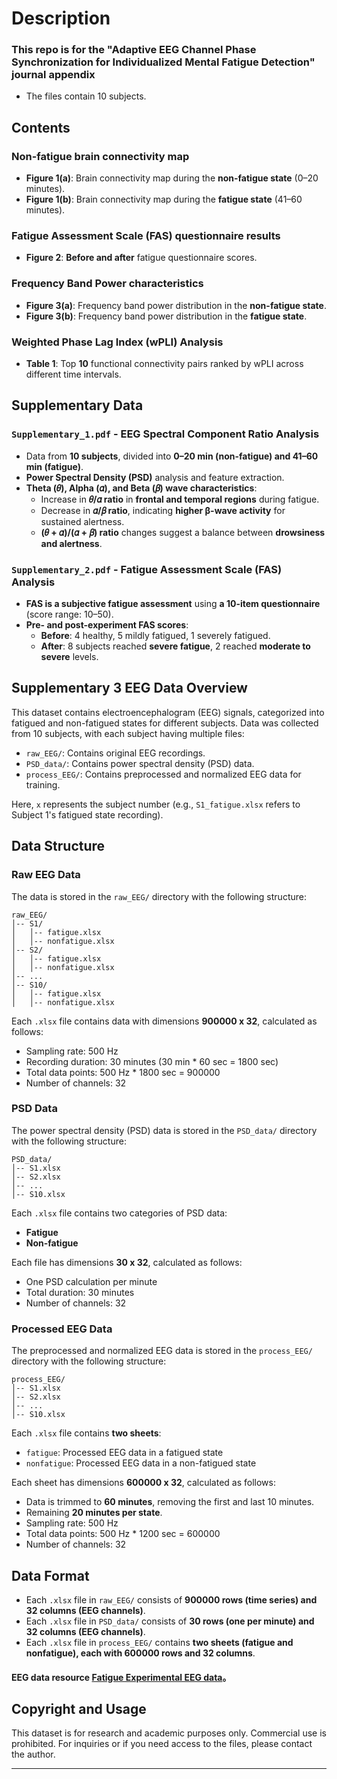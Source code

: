 # Description
### This repo is for the "Adaptive EEG Channel Phase Synchronization for Individualized Mental Fatigue Detection" journal appendix
* The files contain 10 subjects.
## Contents

###  Non-fatigue brain connectivity map
- **Figure 1(a)**: Brain connectivity map during the **non-fatigue state** (0–20 minutes).
- **Figure 1(b)**: Brain connectivity map during the **fatigue state** (41–60 minutes).
  
###  Fatigue Assessment Scale (FAS) questionnaire results
- **Figure 2**: **Before and after** fatigue questionnaire scores.

###  Frequency Band Power characteristics
- **Figure 3(a)**: Frequency band power distribution in the **non-fatigue state**.
- **Figure 3(b)**: Frequency band power distribution in the **fatigue state**.

###  Weighted Phase Lag Index (wPLI) Analysis
- **Table 1**: Top **10** functional connectivity pairs ranked by wPLI across different time intervals.

##  Supplementary Data

###  `Supplementary_1.pdf` - EEG Spectral Component Ratio Analysis
- Data from **10 subjects**, divided into **0–20 min (non-fatigue) and 41–60 min (fatigue)**.
- **Power Spectral Density (PSD)** analysis and feature extraction.
- **Theta (𝜃), Alpha (𝛼), and Beta (𝛽) wave characteristics**:
  - Increase in **𝜃/𝛼 ratio** in **frontal and temporal regions** during fatigue.
  - Decrease in **𝛼/𝛽 ratio**, indicating **higher β-wave activity** for sustained alertness.
  - **(𝜃 + 𝛼)/(𝛼 + 𝛽) ratio** changes suggest a balance between **drowsiness and alertness**.

###  `Supplementary_2.pdf` - Fatigue Assessment Scale (FAS) Analysis
- **FAS is a subjective fatigue assessment** using **a 10-item questionnaire** (score range: 10–50).
- **Pre- and post-experiment FAS scores**:
  - **Before**: 4 healthy, 5 mildly fatigued, 1 severely fatigued.
  - **After**: 8 subjects reached **severe fatigue**, 2 reached **moderate to severe** levels.

## Supplementary 3 EEG Data Overview
This dataset contains electroencephalogram (EEG) signals, categorized into fatigued and non-fatigued states for different subjects. Data was collected from 10 subjects, with each subject having multiple files:

- `raw_EEG/`: Contains original EEG recordings.
- `PSD_data/`: Contains power spectral density (PSD) data.
- `process_EEG/`: Contains preprocessed and normalized EEG data for training.

Here, `x` represents the subject number (e.g., `S1_fatigue.xlsx` refers to Subject 1's fatigued state recording).

## Data Structure
### Raw EEG Data
The data is stored in the `raw_EEG/` directory with the following structure:
```
raw_EEG/
│-- S1/
│   │-- fatigue.xlsx
│   │-- nonfatigue.xlsx
│-- S2/
│   │-- fatigue.xlsx
│   │-- nonfatigue.xlsx
│-- ...
│-- S10/
│   │-- fatigue.xlsx
│   │-- nonfatigue.xlsx
```
Each `.xlsx` file contains data with dimensions **900000 x 32**, calculated as follows:

- Sampling rate: 500 Hz
- Recording duration: 30 minutes (30 min * 60 sec = 1800 sec)
- Total data points: 500 Hz * 1800 sec = 900000
- Number of channels: 32

### PSD Data
The power spectral density (PSD) data is stored in the `PSD_data/` directory with the following structure:
```
PSD_data/
│-- S1.xlsx
│-- S2.xlsx
│-- ...
│-- S10.xlsx
```
Each `.xlsx` file contains two categories of PSD data:
- **Fatigue**
- **Non-fatigue**

Each file has dimensions **30 x 32**, calculated as follows:

- One PSD calculation per minute
- Total duration: 30 minutes
- Number of channels: 32

### Processed EEG Data
The preprocessed and normalized EEG data is stored in the `process_EEG/` directory with the following structure:
```
process_EEG/
│-- S1.xlsx
│-- S2.xlsx
│-- ...
│-- S10.xlsx
```
Each `.xlsx` file contains **two sheets**:
- `fatigue`: Processed EEG data in a fatigued state
- `nonfatigue`: Processed EEG data in a non-fatigued state

Each sheet has dimensions **600000 x 32**, calculated as follows:

- Data is trimmed to **60 minutes**, removing the first and last 10 minutes.
- Remaining **20 minutes per state**.
- Sampling rate: 500 Hz
- Total data points: 500 Hz * 1200 sec = 600000
- Number of channels: 32

## Data Format
- Each `.xlsx` file in `raw_EEG/` consists of **900000 rows (time series) and 32 columns (EEG channels)**.
- Each `.xlsx` file in `PSD_data/` consists of **30 rows (one per minute) and 32 columns (EEG channels)**.
- Each `.xlsx` file in `process_EEG/` contains **two sheets (fatigue and nonfatigue), each with 600000 rows and 32 columns**.
 
#### EEG data resource [Fatigue Experimental EEG data](https://drive.google.com/drive/folders/1Wf6dAur-h3ABM7QFeatFyG7fkgIk2MF0?usp=sharing)。

## Copyright and Usage
This dataset is for research and academic purposes only. Commercial use is prohibited. For inquiries or if you need access to the files, please contact the author.

---

